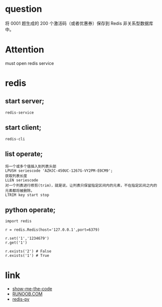 # question
将 0001 题生成的 200 个激活码（或者优惠券）保存到 Redis 非关系型数据库中。

# Attention
must open redis service

# redis 

## start server;
```
redis-service
```
## start client;
```
redis-cli
```

## list operate;
```
将一个或多个值插入到列表头部
LPUSH seriescode 'AZHJC-450UC-1267G-VY2PM-E0CM9';
获取列表长度
LLEN seriescode
对一个列表进行修剪(trim)，就是说，让列表只保留指定区间内的元素，不在指定区间之内的元素都将被删除。
LTRIM key start stop
```

## python operate;
```
import redis

r = redis.Redis(host='127.0.0.1',port=6379)

r.set('1','1234679')
r.get('1')

r.exists('2') # False
r.exists('1') # True
```


# link
- [show-me-the-code](https://github.com/Yixiaohan/show-me-the-code)  
- [RUNOOB.COM](http://www.runoob.com/redis/redis-tutorial.html)
- [redis-py](https://github.com/andymccurdy/redis-py)

